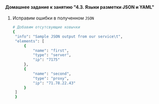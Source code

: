 #### Домашнее задание к занятию "4.3. Языки разметки JSON и YAML"
1. Исправим ошибки в полученном `JSON`
   ```bash
   # Добавим отсутсвующие ковычки
   {
    "info": "Sample JSON output from our service\t",
    "elements": [
        {
            "name": "first",
            "type": "server",
            "ip": "7175"
        },
        {
            "name": "second",
            "type": "proxy",
            "ip": "71.78.22.43"
        }
    ]
    }
